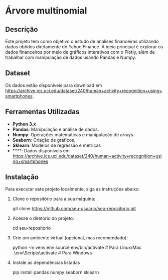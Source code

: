 # Árvore multinomial

## Descrição

Este projeto tem como objetivo o estudo de análises financeiras utilizando dados obtidos diretamente do Yahoo Finance. A ideia principal é explorar os dados financeiros por meio de gráficos interativos com o Plotly, além de trabalhar com manipulação de dados usando Pandas e Numpy.

## Dataset

Os dados estão disponíveis para download em https://archive.ics.uci.edu/dataset/240/human+activity+recognition+using+smartphones.

## Ferramentas Utilizadas

- **Python 3.x**
- **Pandas**: Manipulação e análise de dados.
- **Numpy**: Operações matemáticas e manipulação de arrays.
- **Seaborn**: Criação de gráficos.
- **Sklearn**: Modelos de regressão e metricas
- ****: Dados disponíveis em https://archive.ics.uci.edu/dataset/240/human+activity+recognition+using+smartphones

## Instalação

Para executar este projeto localmente, siga as instruções abaixo:
1. Clone o repositório para a sua máquina:

   git clone https://github.com/seu-usuario/seu-repositorio.git

2. Acesse o diretório do projeto:

   cd seu-repositorio

3. Crie um ambiente virtual (opcional, mas recomendado):

   python -m venv env
   source env/bin/activate  # Para Linux/Mac
   .\env\Scripts\activate  # Para Windows

4. Instale as dependências listadas
   
   

   pip install pandas numpy seaborn sklearn
